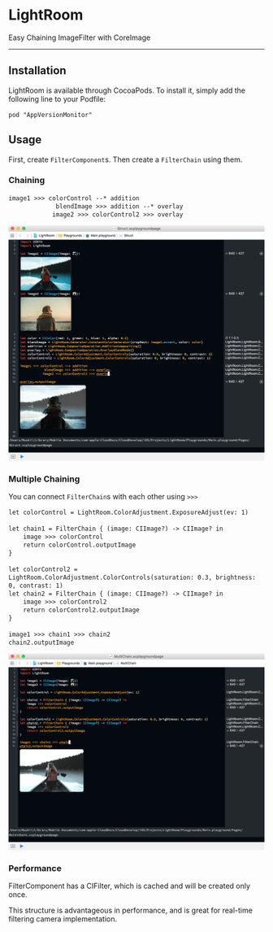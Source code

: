 # LightRoom
Easy Chaining ImageFilter with CoreImage

---

## Installation

LightRoom is available through CocoaPods. To install it, simply add the following line to your Podfile:

```
pod "AppVersionMonitor"
```

## Usage

First, create `FilterComponent`s.
Then create a `FilterChain` using them.

### Chaining

```
image1 >>> colorControl --* addition
             blendImage >>> addition --* overlay
            image2 >>> colorControl2 >>> overlay
```

![](sample_1.png)


### Multiple Chaining

You can connect `FilterChain`s with each other using `>>>`

```
let colorControl = LightRoom.ColorAdjustment.ExposureAdjust(ev: 1)

let chain1 = FilterChain { (image: CIImage?) -> CIImage? in
    image >>> colorControl
    return colorControl.outputImage
}

let colorControl2 = LightRoom.ColorAdjustment.ColorControls(saturation: 0.3, brightness: 0, contrast: 1)
let chain2 = FilterChain { (image: CIImage?) -> CIImage? in
    image >>> colorControl2
    return colorControl2.outputImage
}

image1 >>> chain1 >>> chain2
chain2.outputImage
```

![](sample_2.png)


### Performance

FilterComponent has a CIFilter, which is cached and will be created only once.

This structure is advantageous in performance, and is great for real-time filtering camera implementation.

